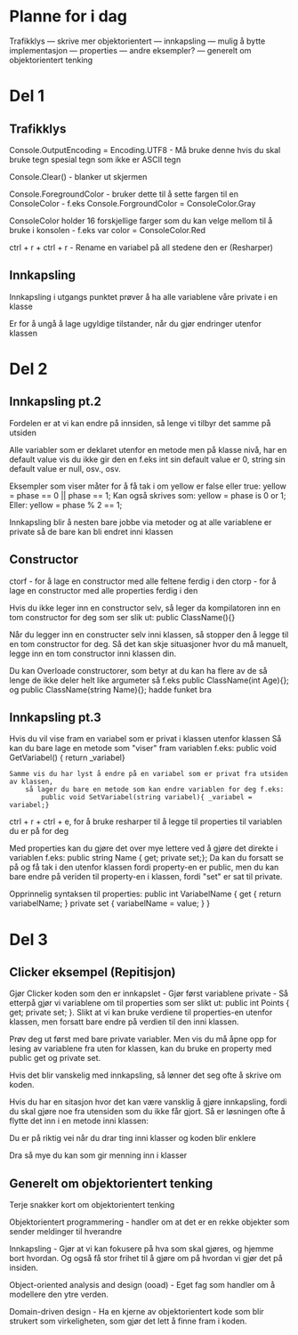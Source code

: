 # Planne for i dag
Trafikklys
— skrive mer objektorientert
— innkapsling — mulig å bytte implementasjon
— properties
— andre eksempler?
— generelt om objektorientert tenking

# Del 1

## Trafikklys

Console.OutputEncoding = Encoding.UTF8 - Må bruke denne hvis du skal bruke tegn spesial tegn som ikke er ASCII tegn

Console.Clear() - blanker ut skjermen

Console.ForegroundColor - bruker dette til å sette fargen til en ConsoleColor
    - f.eks Console.ForgroundColor = ConsoleColor.Gray

ConsoleColor holder 16 forskjellige farger som du kan velge mellom til å bruke i konsolen
    - f.eks var color = ConsoleColor.Red

ctrl + r + ctrl + r - Rename en variabel på all stedene den er (Resharper)

## Innkapsling

Innkapsling i utgangs punktet prøver å ha alle variablene våre private i en klasse

Er for å ungå å lage ugyldige tilstander, når du gjør endringer utenfor klassen


# Del 2

## Innkapsling pt.2

Fordelen er at vi kan endre på innsiden, så lenge vi tilbyr det samme på utsiden

Alle variabler som er deklaret utenfor en metode men på klasse nivå, har en default value vis du ikke gir den en
    f.eks int sin default value er 0, string sin default value er null, osv., osv.

Eksempler som viser måter for å få tak i om yellow er false eller true:
    yellow = phase == 0 || phase == 1;
Kan også skrives som:
    yellow = phase is 0 or 1;
Eller:
    yellow = phase % 2 == 1;

Innkapsling blir å nesten bare jobbe via metoder og at alle variablene er private så de bare kan bli endret inni klassen

## Constructor
ctorf - for å lage en constructor med alle feltene ferdig i den
ctorp - for å lage en constructor med alle properties ferdig i den

Hvis du ikke leger inn en constructor selv, så leger da kompilatoren inn en tom constructor for deg
    som ser slik ut: public ClassName(){}

Når du legger inn en constructer selv inni klassen, så stopper den å legge til en tom constructor for deg.
    Så det kan skje situasjoner hvor du må manuelt, legge inn en tom constructor inni klassen din.

Du kan Overloade constructorer, som betyr at du kan ha flere av de så lenge de ikke deler helt like argumeter
    så f.eks public ClassName(int Age){}; og public ClassName(string Name){}; hadde funket bra

## Innkapsling pt.3
Hvis du vil vise fram en variabel som er privat i klassen utenfor klassen 
    Så kan du bare lage en metode som "viser" fram variablen f.eks:
        public void GetVariabel() { return _variabel}

    Samme vis du har lyst å endre på en variabel som er privat fra utsiden av klassen,
        så lager du bare en metode som kan endre variablen for deg f.eks:
            public void SetVariabel(string variabel){ _variabel = variabel;}

ctrl + r + ctrl + e, for å bruke resharper til å legge til properties til variablen du er på for deg

Med properties kan du gjøre det over mye lettere ved å gjøre det direkte i variablen f.eks:
    public string Name { get; private set;};
        Da kan du forsatt se på og få tak i den utenfor klassen fordi property-en er public,
            men du kan bare endre på veriden til property-en i klassen, fordi "set" er sat til private.

Opprinnelig syntaksen til properties:
    public int VariabelName
    {
        get
        {
            return variabelName;
        }
        private set
        {
            variabelName = value;
        }
    }

# Del 3

## Clicker eksempel (Repitisjon) 
Gjør Clicker koden som den er innkapslet
    - Gjør først variablene private 
    - Så etterpå gjør vi variablene om til properties som ser slikt ut: public int Points { get; private set; }.
        Slikt at vi kan bruke verdiene til properties-en utenfor klassen, men forsatt bare endre på verdien til den inni klassen.
        
Prøv deg ut først med bare private variabler.
    Men vis du må åpne opp for lesing av variablene fra uten for klassen, kan du bruke en property med public get og private set.

Hvis det blir vanskelig med innkapsling, så lønner det seg ofte å skrive om koden.

Hvis du har en sitasjon hvor det kan være vansklig å gjøre innkapsling, fordi du skal gjøre noe fra utensiden som du ikke får gjort.
    Så er løsningen ofte å flytte det inn i en metode inni klassen:

Du er på riktig vei når du drar ting inni klasser og koden blir enklere

Dra så mye du kan som gir menning inn i klasser

## Generelt om objektorientert tenking
Terje snakker kort om objektorientert tenking

Objektorientert programmering - handler om at det er en rekke objekter som sender meldinger til hverandre

Innkapsling - Gjør at vi kan fokusere på hva som skal gjøres, og hjemme bort hvordan. Og også få stor frihet til å gjøre om på hvordan vi gjør det på insiden.

Object-oriented analysis and design (ooad) - Eget fag som handler om å modellere den ytre verden.

Domain-driven design - Ha en kjerne av objektorientert kode som blir strukert som virkeligheten, som gjør det lett å finne fram i koden.